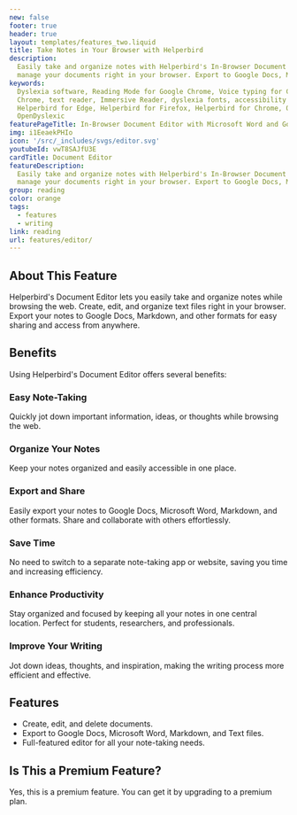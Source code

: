 ```yaml
---
new: false
footer: true
header: true
layout: templates/features_two.liquid
title: Take Notes in Your Browser with Helperbird
description:
  Easily take and organize notes with Helperbird's In-Browser Document Editor. Create, edit, and
  manage your documents right in your browser. Export to Google Docs, Markdown, and more.
keywords:
  Dyslexia software, Reading Mode for Google Chrome, Voice typing for Chrome, Text to speech for
  Chrome, text reader, Immersive Reader, dyslexia fonts, accessibility software, dyslexia software,
  Helperbird for Edge, Helperbird for Firefox, Helperbird for Chrome, Opendyslexic for Chrome,
  OpenDyslexic
featurePageTitle: In-Browser Document Editor with Microsoft Word and Google Docs Support
img: i1EeaekPHIo
icon: '/src/_includes/svgs/editor.svg'
youtubeId: vwT8SAJfU3E
cardTitle: Document Editor
featureDescription:
  Easily take and organize notes with Helperbird's In-Browser Document Editor. Create, edit, and
  manage your documents right in your browser. Export to Google Docs, Markdown, and more.
group: reading
color: orange
tags:
  - features
  - writing
link: reading
url: features/editor/
---
```


## About This Feature

Helperbird's Document Editor lets you easily take and organize notes while browsing the web. Create,
edit, and organize text files right in your browser. Export your notes to Google Docs, Markdown, and
other formats for easy sharing and access from anywhere.

## Benefits

Using Helperbird's Document Editor offers several benefits:

### Easy Note-Taking

Quickly jot down important information, ideas, or thoughts while browsing the web.

### Organize Your Notes

Keep your notes organized and easily accessible in one place.

### Export and Share

Easily export your notes to Google Docs, Microsoft Word, Markdown, and other formats. Share and
collaborate with others effortlessly.

### Save Time

No need to switch to a separate note-taking app or website, saving you time and increasing
efficiency.

### Enhance Productivity

Stay organized and focused by keeping all your notes in one central location. Perfect for students,
researchers, and professionals.

### Improve Your Writing

Jot down ideas, thoughts, and inspiration, making the writing process more efficient and effective.

## Features

- Create, edit, and delete documents.
- Export to Google Docs, Microsoft Word, Markdown, and Text files.
- Full-featured editor for all your note-taking needs.

## Is This a Premium Feature?

Yes, this is a premium feature. You can get it by upgrading to a premium plan.
